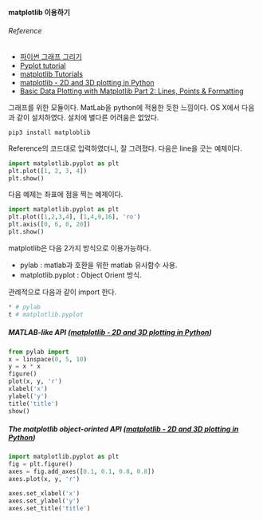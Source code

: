 #### matplotlib 이용하기
###### Reference
 - [파이썬 그래프 그리기](https://wikidocs.net/1019)
 - [Pyplot tutorial](http://matplotlib.org/users/pyplot_tutorial.html)
 - [matplotlib Tutorials](http://mple.m-artwork.eu/tutorial)
 - [matplotlib - 2D and 3D plotting in Python](http://nbviewer.ipython.org/github/jrjohansson/scientific-python-lectures/blob/master/Lecture-4-Matplotlib.ipynb)
 - [Basic Data Plotting with Matplotlib Part 2: Lines, Points & Formatting](http://bespokeblog.wordpress.com/2011/07/07/basic-data-plotting-with-matplotlib-part-2-lines-points-formatting/)

그래프를 위한 모듈이다. MatLab을 python에 적용한 듯한 느낌이다.
OS X에서 다음과 같이 설치하였다. 설치에 별다른 어려움은 없었다.
``` shell
pip3 install matploblib
```

Reference의 코드대로 입력하였더니, 잘 그려졌다.
다음은 line을 긋는 예제이다.
``` python
import matplotlib.pyplot as plt 
plt.plot([1, 2, 3, 4])
plt.show()
```

다음 예제는 좌표에 점을 찍는 예제이다.
```python
import matplotlib.pyplot as plt
plt.plot([1,2,3,4], [1,4,9,16], 'ro')
plt.axis([0, 6, 0, 20])
plt.show()
```

matplotlib은 다음 2가지 방식으로 이용가능하다.
 - pylab : matlab과 호환을 위한 matlab 유사함수 사용.
 - matplotlib.pyplot : Object Orient 방식.

관례적으로 다음과 같이 import 한다.
```python
* # pylab
t # matplotlib.pyplot
```
##### MATLAB-like API ([matplotlib - 2D and 3D plotting in Python](http://nbviewer.ipython.org/github/jrjohansson/scientific-python-lectures/blob/master/Lecture-4-Matplotlib.ipynb))
``` python
from pylab import 
x = linspace(0, 5, 10)
y = x * x
figure()
plot(x, y, 'r')
xlabel('x')
ylabel('y')
title('title')
show()
```
##### The matplotlib object-orinted API ([matplotlib - 2D and 3D plotting in Python](http://nbviewer.ipython.org/github/jrjohansson/scientific-python-lectures/blob/master/Lecture-4-Matplotlib.ipynb))
``` python
import matplotlib.pyplot as plt
fig = plt.figure()
axes = fig.add_axes([0.1, 0.1, 0.8, 0.8])
axes.plot(x, y, 'r')

axes.set_xlabel('x')
axes.set_ylabel('y')
axes.set_title('title')
```